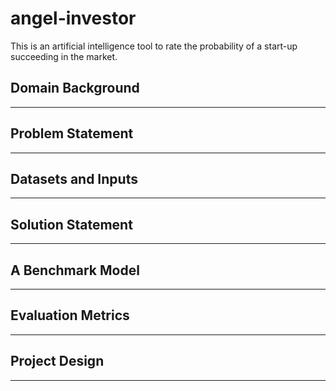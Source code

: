 # angel-investor
This is an artificial intelligence tool to rate the probability of a start-up succeeding in the market. 

## Domain Background
---

## Problem Statement
---

## Datasets and Inputs
---

## Solution Statement
---

## A Benchmark Model
---

## Evaluation Metrics
---

## Project Design
---

